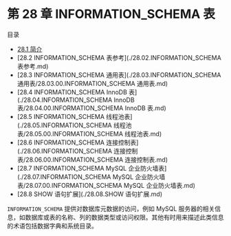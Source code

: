# 第 28 章 INFORMATION_SCHEMA 表

目录

- [28.1 简介](./28.01.简介.md)
- [28.2 INFORMATION_SCHEMA 表参考](./28.02.INFORMATION_SCHEMA 表参考.md)
- [28.3 INFORMATION_SCHEMA 通用表](./28.03.INFORMATION_SCHEMA 通用表/28.03.00.INFORMATION_SCHEMA 通用表.md)
- [28.4 INFORMATION_SCHEMA InnoDB 表](./28.04.INFORMATION_SCHEMA InnoDB 表/28.04.00.INFORMATION_SCHEMA InnoDB 表.md)
- [28.5 INFORMATION_SCHEMA 线程池表](./28.05.INFORMATION_SCHEMA 线程池表/28.05.00.INFORMATION_SCHEMA 线程池表.md)
- [28.6 INFORMATION_SCHEMA 连接控制表](./28.06.INFORMATION_SCHEMA 连接控制表/28.06.00.INFORMATION_SCHEMA 连接控制表.md)
- [28.7 INFORMATION_SCHEMA MySQL 企业防火墙表](./28.07.INFORMATION_SCHEMA MySQL 企业防火墙表/28.07.00.INFORMATION_SCHEMA MySQL 企业防火墙表.md)
- [28.8 SHOW 语句扩展](./28.08.SHOW 语句扩展.md)

`INFORMATION_SCHEMA` 提供对数据库元数据的访问，例如 MySQL 服务器的相关信息，如数据库或表的名称、列的数据类型或访问权限。其他有时用来描述此类信息的术语包括数据字典和系统目录。